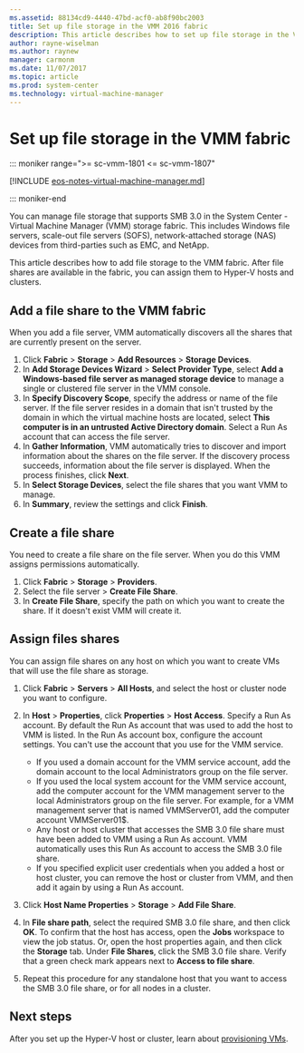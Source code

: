 ```yaml
---
ms.assetid: 88134cd9-4440-47bd-acf0-ab8f90bc2003
title: Set up file storage in the VMM 2016 fabric
description: This article describes how to set up file storage in the VMM fabric
author: rayne-wiselman
ms.author: raynew
manager: carmonm
ms.date: 11/07/2017
ms.topic: article
ms.prod: system-center
ms.technology: virtual-machine-manager
---
```



# Set up file storage in the VMM fabric

::: moniker range=">= sc-vmm-1801 <= sc-vmm-1807"

[!INCLUDE [eos-notes-virtual-machine-manager.md](../includes/eos-notes-virtual-machine-manager.md)]

::: moniker-end

You can manage file storage that supports SMB 3.0 in the System Center - Virtual Machine Manager (VMM) storage fabric. This includes Windows file servers, scale-out file servers (SOFS), network-attached storage (NAS) devices from third-parties such as EMC, and NetApp.

This article describes how to add file storage to the VMM fabric. After file shares are available in the fabric, you can assign them to Hyper-V hosts and clusters.


## Add a file share to the VMM fabric

When you add a file server, VMM automatically discovers all the shares that are currently present on the server.

1. Click **Fabric** > **Storage** > **Add Resources** > **Storage Devices**.
2. In **Add Storage Devices Wizard** > **Select Provider Type**, select **Add a Windows-based file server as managed storage device** to manage a single or clustered file server in the VMM console.
3. In **Specify Discovery Scope**, specify the address or name of the file server. If the file server resides in a domain that isn't trusted by the domain in which the virtual machine hosts are located, select **This computer is in an untrusted Active Directory domain**. Select a Run As account that can access the file server.
4. In **Gather Information**, VMM automatically tries to discover and import information about the shares on the file server. If the discovery process succeeds, information about the file server is displayed. When the process finishes, click **Next**.
5. In **Select Storage Devices**, select the file shares that you want VMM to manage.
6. In **Summary**, review the settings and click **Finish**.

## Create a file share

You need to create a file share on the file server. When you do this VMM assigns permissions automatically.

1. Click **Fabric** > **Storage** > **Providers**.
2. Select the file server > **Create File Share**.
3. In **Create File Share**, specify the path on which you want to create the share. If it doesn't exist VMM will create it.  


## Assign files shares

You can assign file shares on any host on which you want to create VMs that will use the file share as storage.


1. Click **Fabric** > **Servers** > **All Hosts**, and select the host or cluster node you want to configure.
2. In **Host** > **Properties**, click **Properties** > **Host Access**. Specify a Run As account. By default the Run As account that was used to add the host to VMM is listed. In the Run As account box, configure the account settings. You can't use the account that you use for the VMM service.

	- If you used a domain account for the VMM service account, add the domain account to the local Administrators group on the file server.
	- If you used the local system account for the VMM service account, add the computer account for the VMM management server to the local Administrators group on the file server. For example, for a VMM management server that is named VMMServer01, add the computer account VMMServer01$.
	- Any host or host cluster that accesses the SMB 3.0 file share must have been added to VMM using a Run As account. VMM automatically uses this Run As account to access the SMB 3.0 file share.
	- If you specified explicit user credentials when you added a host or host cluster, you can remove the host or cluster from VMM, and then add it again by using a Run As account.

3. Click **Host Name Properties** > **Storage** > **Add File Share**.
4. In **File share path**, select the required SMB 3.0 file share, and then click **OK**. To confirm that the host has access, open the **Jobs** workspace to view the job status. Or, open the host properties again, and then click the **Storage** tab. Under **File Shares**, click the SMB 3.0 file share. Verify that a green check mark appears next to **Access to file share**.
5. Repeat this procedure for any standalone host that you want to access the SMB 3.0 file share, or for all nodes in a cluster.

## Next steps

After you set up the Hyper-V host or cluster, learn about [provisioning VMs](provision-vms.md).

